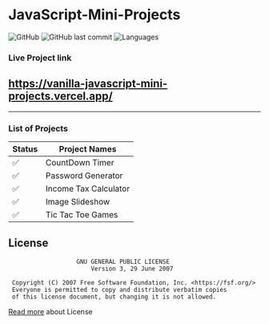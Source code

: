 # JavaScript-Mini-Projects

![GitHub](https://img.shields.io/github/license/mohitkhedkar/JavaScript-Mini-Projects?style=for-the-badge)
![GitHub last commit](https://img.shields.io/github/last-commit/mohitkhedkar/JavaScript-Mini-Projects?style=for-the-badge)
![Languages](https://img.shields.io/github/languages/count/mohitkhedkar/JavaScript-Mini-Projects?style=for-the-badge)

### Live Project link

## https://vanilla-javascript-mini-projects.vercel.app/

---

### List of Projects

| Status             | Project Names         |
| ------------------ | --------------------- |
| :white_check_mark: | CountDown Timer       |
| :white_check_mark: | Password Generator    |
| :white_check_mark: | Income Tax Calculator |
| :white_check_mark: | Image Slideshow       |
| :white_check_mark: | Tic Tac Toe Games     |

## License

```
                   GNU GENERAL PUBLIC LICENSE
                       Version 3, 29 June 2007

 Copyright (C) 2007 Free Software Foundation, Inc. <https://fsf.org/>
 Everyone is permitted to copy and distribute verbatim copies
 of this license document, but changing it is not allowed.
```

[Read more](/LICENSE) about License
